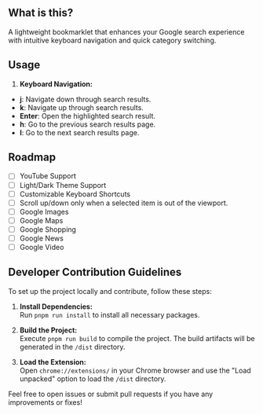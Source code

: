## What is this?
A lightweight bookmarklet that enhances your Google search experience with intuitive keyboard navigation and quick category switching.

## Usage
1. **Keyboard Navigation:**
  - **j**: Navigate down through search results.
  - **k**: Navigate up through search results.
  - **Enter**: Open the highlighted search result.
  - **h**: Go to the previous search results page.
  - **l**: Go to the next search results page.

## Roadmap
- [ ] YouTube Support
- [ ] Light/Dark Theme Support
- [ ] Customizable Keyboard Shortcuts
- [ ] Scroll up/down only when a selected item is out of the viewport.
- [ ] Google Images
- [ ] Google Maps
- [ ] Google Shopping
- [ ] Google News
- [ ] Google Video

## Developer Contribution Guidelines

To set up the project locally and contribute, follow these steps:

1. **Install Dependencies:**  
   Run `pnpm run install` to install all necessary packages.

2. **Build the Project:**  
   Execute `pnpm run build` to compile the project. The build artifacts will be generated in the `/dist` directory.

3. **Load the Extension:**  
   Open `chrome://extensions/` in your Chrome browser and use the "Load unpacked" option to load the `/dist` directory.

Feel free to open issues or submit pull requests if you have any improvements or fixes!


